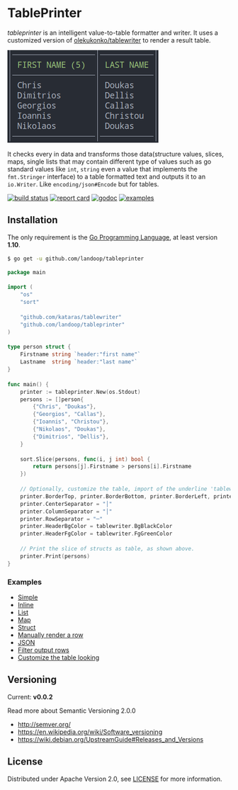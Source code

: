 # TablePrinter

_tableprinter_ is an intelligent value-to-table formatter and writer. It uses a customized version of [olekukonko/tablewriter](https://github.com/kataras/tablewriter) to render a result table.

![](color.png)

It checks every in data and transforms those data(structure values, slices, maps, single lists that may contain different type of values such as go standard values like `int`, `string` even a value that implements the `fmt.Stringer` interface) to a table formatted text and outputs it to an `io.Writer`. Like `encoding/json#Encode` but for tables.

[![build status](https://img.shields.io/travis/Landoop/tableprinter/master.svg?style=flat-square)](https://travis-ci.org/Landoop/tableprinter) [![report card](https://img.shields.io/badge/report%20card-a%2B-ff3333.svg?style=flat-square)](http://goreportcard.com/report/Landoop/tableprinter) [![godoc](https://img.shields.io/badge/godoc%20-reference-0077b3.svg?style=flat-square)](https://godoc.org/github.com/Landoop/tableprinter)
[![examples](https://img.shields.io/badge/learn%20by-examples-0c77e3.svg?style=flat-square)](https://github.com/Landoop/tableprinter/tree/master/_examples)

## Installation

The only requirement is the [Go Programming Language](https://golang.org/dl), at least version **1.10**.

```sh
$ go get -u github.com/landoop/tableprinter
```

```go
package main

import (
    "os"
    "sort"

    "github.com/kataras/tablewriter"
    "github.com/landoop/tableprinter"
)

type person struct {
    Firstname string `header:"first name"`
    Lastname  string `header:"last name"`
}

func main() {
    printer := tableprinter.New(os.Stdout)
    persons := []person{
        {"Chris", "Doukas"},
        {"Georgios", "Callas"},
        {"Ioannis", "Christou"},
        {"Nikolaos", "Doukas"},
        {"Dimitrios", "Dellis"},
    }

    sort.Slice(persons, func(i, j int) bool {
        return persons[j].Firstname > persons[i].Firstname
    })

    // Optionally, customize the table, import of the underline 'tablewriter' package is required for that.
    printer.BorderTop, printer.BorderBottom, printer.BorderLeft, printer.BorderRight = true, true, true, true
    printer.CenterSeparator = "│"
    printer.ColumnSeparator = "│"
    printer.RowSeparator = "─"
    printer.HeaderBgColor = tablewriter.BgBlackColor
    printer.HeaderFgColor = tablewriter.FgGreenColor

    // Print the slice of structs as table, as shown above.
    printer.Print(persons)
}
```

### Examples

* [Simple](/_examples/1_basic/main.go)
* [Inline](/_examples/2_inline/main.go)
* [List](/_examples/3_list/main.go)
* [Map](/_examples/4_map/main.go)
* [Struct](/_examples/5_struct/main.go)
* [Manually render a row](/_examples/6_custom_render_row/main.go)
* [JSON](/_examples/7_json_bytes/main.go)
* [Filter output rows](/_examples/8_filters/main.go)
* [Customize the table looking](/_examples/9_customize/main.go)

## Versioning

Current: **v0.0.2**

Read more about Semantic Versioning 2.0.0

- http://semver.org/
- https://en.wikipedia.org/wiki/Software_versioning
- https://wiki.debian.org/UpstreamGuide#Releases_and_Versions

## License

Distributed under Apache Version 2.0, see [LICENSE](LICENSE) for more information.